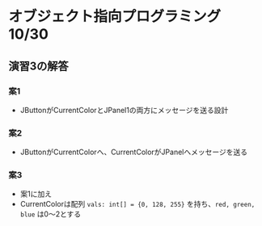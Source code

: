 # オブジェクト指向プログラミング 10/30

## 演習3の解答

### 案1
* JButtonがCurrentColorとJPanel1の両方にメッセージを送る設計

### 案2
* JButtonがCurrentColorへ、CurrentColorがJPanelへメッセージを送る

### 案3
* 案1に加え
* CurrentColorは配列 `vals: int[] = {0, 128, 255}` を持ち、`red, green, blue` は0〜2とする
